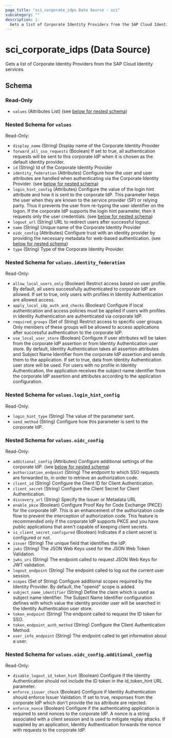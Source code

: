 ```yaml
---
page_title: "sci_corporate_idps Data Source - sci"
subcategory: ""
description: |-
  Gets a list of Corporate Identity Providers from the SAP Cloud Identity services.
---
```


# sci_corporate_idps (Data Source)

Gets a list of Corporate Identity Providers from the SAP Cloud Identity services.



<!-- schema generated by tfplugindocs -->
## Schema

### Read-Only

- `values` (Attributes List) (see [below for nested schema](#nestedatt--values))

<a id="nestedatt--values"></a>
### Nested Schema for `values`

Read-Only:

- `display_name` (String) Display name of the Corporate Identity Provider
- `forward_all_sso_requests` (Boolean) If set to true, all authentication requests will be sent to this corporate IdP when it is chosen as the default identity provider.
- `id` (String) Id of the Corporate Identity Provider
- `identity_federation` (Attributes) Configure how the user and user attributes are handled when authenticating via the Corporate Identity Provider. (see [below for nested schema](#nestedatt--values--identity_federation))
- `login_hint_config` (Attributes) Configure the value of the login hint attribute and how it is sent to the corporate IdP.
								This parameter helps the user when they are known to the service provider (SP) or relying party. Thus it prevents the user from re-typing the user identifier on the logon. 
								If the corporate IdP supports the login hint parameter, then it requests only the user credentials. (see [below for nested schema](#nestedatt--values--login_hint_config))
- `logout_url` (String) URL to redirect users after successful logout.
- `name` (String) Unique name of the Corporate Identity Provider
- `oidc_config` (Attributes) Configure trust with an identity provider by providing the necessary metadata for web-based authentication. (see [below for nested schema](#nestedatt--values--oidc_config))
- `type` (String) Type of the Corporate Identity Provider.

<a id="nestedatt--values--identity_federation"></a>
### Nested Schema for `values.identity_federation`

Read-Only:

- `allow_local_users_only` (Boolean) Restrict access based on user profile. By default, all users successfully authenticated to corporate IdP are allowed.
										If set to true, only users with profiles in Identity Authentication are allowed access.
- `apply_local_idp_auth_and_checks` (Boolean) Configure if local authentication and access policies must be applied if users with profiles in Identity Authentication are authenticated via corporate IdP.
- `required_groups` (Set of String) Restrict access to specific user groups. Only members of these groups will be allowed to access applications after successful authentication to the corporate IdP.
- `use_local_user_store` (Boolean) Configure if user attributes will be taken from the corporate IdP assertion or from Identity Authentication user store.
										By default, Identity Authentication takes all assertion attributes and Subject Name Identifier from the corporate IdP assertion and sends them to the application. 
										If set to true, data from Identity Authentication user store will be used. For users with no profile in Identity Authentication, the application receives the subject name identifier from the corporate IdP assertion and attributes according to the application configuration.


<a id="nestedatt--values--login_hint_config"></a>
### Nested Schema for `values.login_hint_config`

Read-Only:

- `login_hint_type` (String) The value of the parameter sent.
- `send_method` (String) Configure how this parameter is sent to the corporate IdP.


<a id="nestedatt--values--oidc_config"></a>
### Nested Schema for `values.oidc_config`

Read-Only:

- `additional_config` (Attributes) Configure additional settings of the corporate IdP. (see [below for nested schema](#nestedatt--values--oidc_config--additional_config))
- `authorization_endpoint` (String) The endpoint to which SSO requests are forwarded to, in order to retrieve an authorization code.
- `client_id` (String) Configure the Client ID for Client Authentication.
- `client_secret` (String) Configure the Client Secret for Client Authentication.
- `discovery_url` (String) Specify the Issuer or Metadata URL
- `enable_pkce` (Boolean) Configure Proof Key for Code Exchange (PKCE) for the corporate IdP. This is an enhancement of the authorization code flow to prevent the interception of authorization code. This feature is recommended only if the corporate IdP supports PKCE and you have public applications that aren't capable of keeping client secrets.
- `is_client_secret_configured` (Boolean) Indicates if a client secret is configured or not.
- `issuer` (String) The unique field that identifies the IdP.
- `jwks` (String) The JSON Web Keys used for the JSON Web Token Validation.
- `jwks_uri` (String) The endpoint called to request JSON Web Keys for JWT validation.
- `logout_endpoint` (String) The endpoint called to log out the current user session.
- `scopes` (Set of String) Configure additional scopes required by the Identity Provider. By default, the "openid" scope is added.
- `subject_name_identifier` (String) Define the claim which is used as subject name identifier. The Subject Name Identifier configuration defines with which value the identity provider user will be searched in the Identity Authentication user store.
- `token_endpoint` (String) The endpoint called to request the ID token for SSO.
- `token_endpoint_auth_method` (String) Configure the Client Authentication Method.
- `user_info_endpoint` (String) The endpoint called to get information about a user.

<a id="nestedatt--values--oidc_config--additional_config"></a>
### Nested Schema for `values.oidc_config.additional_config`

Read-Only:

- `disable_logout_id_token_hint` (Boolean) Configure if the Identity Authentication should not include the ID token in the id_token_hint URL parameter.
- `enforce_issuer_check` (Boolean) Configure if Identity Authentication should enforce Issuer Validation. If set to true, responses from the corporate IdP which don't provide the iss attribute are rejected.
- `enforce_nonce` (Boolean) Configure if the authenticating application is required to send nonces to the corporate IdP. A nonce is a string associated with a client session and is used to mitigate replay attacks. If supplied by an application, Identity Authentication forwards the nonce with requests to the corporate IdP.